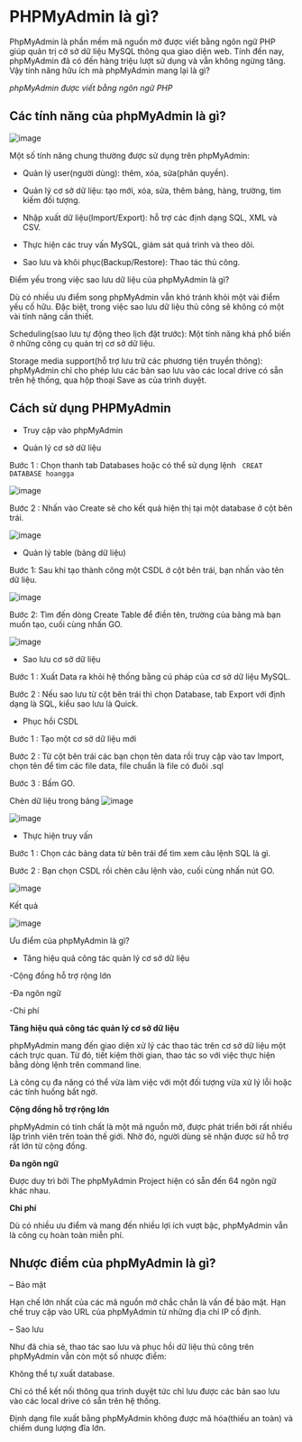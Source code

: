 # PHPMyAdmin là gì?

PhpMyAdmin là phần mềm mã nguồn mở được viết bằng ngôn ngữ PHP giúp quản trị cở sở dữ liệu MySQL thông qua giao diện web. Tính đến nay, phpMyAdmin đã có đến hàng triệu lượt sử dụng và vẫn không ngừng tăng. Vậy tính năng hữu ích mà phpMyAdmin mang lại là gì?



*phpMyAdmin được viết bằng ngôn ngữ PHP*


## Các tính năng của phpMyAdmin là gì?

![image](https://user-images.githubusercontent.com/62273292/160774929-f549f0eb-5649-4d5e-aa60-a152f3c76740.png)

Một số tính năng chung thường được sử dụng trên phpMyAdmin:

- Quản lý user(người dùng): thêm, xóa, sửa(phân quyền).

- Quản lý cơ sở dữ liệu: tạo mới, xóa, sửa, thêm bảng, hàng, trường, tìm kiếm đối tượng.
 
- Nhập xuất dữ liệu(Import/Export): hỗ trợ các định dạng SQL, XML và CSV.

- Thực hiện các truy vấn MySQL, giám sát quá trình và theo dõi.

- Sao lưu và khôi phục(Backup/Restore): Thao tác thủ công.

Điểm yếu trong việc sao lưu dữ liệu của phpMyAdmin là gì?

 
 Dù có nhiều ưu điểm song phpMyAdmin vẫn khó tránh khỏi một vài điểm yếu cố hữu. Đặc biệt, trong việc sao lưu dữ liệu thủ công sẽ không có một vài tính năng cần thiết.

Scheduling(sao lưu tự động theo lịch đặt trước): Một tính năng khá phổ biến ở những công cụ quản trị cơ sở dữ liệu.

Storage media support(hỗ trợ lưu trữ các phương tiện truyền thông): phpMyAdmin chỉ cho phép lưu các bản sao lưu vào các local drive có sẵn trên hệ thống, qua hộp thoại Save as của trình duyệt.
 
 ## Cách sử dụng PHPMyAdmin
 
- Truy cập vào phpMyAdmin

- Quản lý cơ sở dữ liệu

Bước 1 : Chọn thanh tab Databases hoặc có thể sử dụng lệnh ` CREAT DATABASE hoangga` 

![image](https://user-images.githubusercontent.com/105496635/184609075-911883f6-cfd6-49c4-8fc9-7c1a34a6a109.png)



Bước 2 : Nhấn vào Create sẽ cho kết quả hiện thị tại một database ở cột bên trái.

![image](https://user-images.githubusercontent.com/105496635/184614859-435f637a-3cd2-4624-b6ea-22b9802bbcc6.png)

- Quản lý table (bảng dữ liệu)

Bước 1: Sau khi tạo thành công một CSDL ở cột bên trái, bạn nhấn vào tên dữ liệu.

![image](https://user-images.githubusercontent.com/105496635/184610493-86f4ec20-088e-40f1-ab11-4ea066feb10e.png)

Bước 2: Tìm đến dòng Create Table để điền tên, trường của bảng mà bạn muốn tạo, cuối cùng nhấn GO.

![image](https://user-images.githubusercontent.com/97047640/173489918-a7cb635c-62e5-4ccd-9cf4-985afcce6c27.png)


- Sao lưu cơ sở dữ liệu

Bước 1 : Xuất Data ra khỏi hệ thống bằng cú pháp của cơ sở dữ liệu MySQL.


Bước 2 : Nếu sao lưu từ cột bên trái thì chọn Database, tab Export với định dạng là SQL, kiểu sao lưu là Quick.

- Phục hồi CSDL

Bước 1 : Tạo một cơ sở dữ liệu mới

Bước 2 : Từ cột bên trái các bạn chọn tên data rồi truy cập vào tav Import, chọn tên để tìm các file data, file chuẩn là file có đuôi .sql

Bước 3 : Bấm GO.
 
Chèn dữ liệu trong bảng
![image](https://user-images.githubusercontent.com/97047640/173491121-b9351b60-14ee-4a89-bf1b-dc3e1a03dc79.png)

![image](https://user-images.githubusercontent.com/97047640/173491163-69ea29f9-7a41-4319-9b38-4fb3eee418f4.png)


- Thực hiện truy vấn

Bước 1 : Chọn các bảng data từ bên trái để tìm xem câu lệnh SQL là gì.

Bước 2 : Bạn chọn CSDL rồi chèn câu lệnh vào, cuối cùng nhấn nút GO.

 ![image](https://user-images.githubusercontent.com/97047640/173491303-b3b8c37d-3beb-4eaa-8a88-693afb7b2172.png)

 Kết quả
 
![image](https://user-images.githubusercontent.com/97047640/173491337-a3de3bbe-a1f9-438f-afac-79196292b151.png)

 
 Ưu điểm của phpMyAdmin là gì?
 
- Tăng hiệu quả công tác quản lý cơ sở dữ liệu

-Cộng đồng hỗ trợ rộng lớn

-Đa ngôn ngữ

-Chi phí
 
 
 **Tăng hiệu quả công tác quản lý cơ sở dữ liệu**
 
 phpMyAdmin mang đến giao diện xử lý các thao tác trên cơ sở dữ liệu một cách trực quan. Từ đó, tiết kiệm thời gian, thao tác so với việc thực hiện bằng dòng lệnh trên command line.

Là công cụ đa năng có thể vừa làm việc với một đối tượng vừa xử lý lỗi hoặc các tính huống bất ngờ.

**Cộng đồng hỗ trợ rộng lớn**

phpMyAdmin có tính chất là một mã nguồn mở, được phát triển bởi rất nhiều lập trình viên trên toàn thế giới. Nhờ đó, người dùng sẽ nhận được sử hỗ trợ rất lớn từ cộng đồng.

**Đa ngôn ngữ**

Được duy trì bởi The phpMyAdmin Project hiện có sẵn đến 64 ngôn ngữ khác nhau.

**Chi phí**

Dù có nhiều ưu điểm và mang đến nhiều lợi ích vượt bậc, phpMyAdmin vẫn là công cụ hoàn toàn miễn phí.

## Nhược điểm của phpMyAdmin là gì?
 
 
 – Bảo mật
 
 Hạn chế lớn nhất của các mã nguồn mở chắc chắn là vấn đề bảo mật. Hạn chế truy cập vào URL của phpMyAdmin từ những địa chỉ IP cố định.
 
 – Sao lưu
 
 Như đã chia sẻ, thao tác sao lưu và phục hồi dữ liệu thủ công trên phpMyAdmin vẫn còn một số nhược điểm:

Không thể tự xuất database.

Chỉ có thể kết nối thông qua trình duyệt tức chỉ lưu được các bản sao lưu vào các local drive có sẵn trên hệ thống.

Định dạng file xuất bằng phpMyAdmin không được mã hóa(thiếu an toàn) và chiếm dung lượng đĩa lớn.
